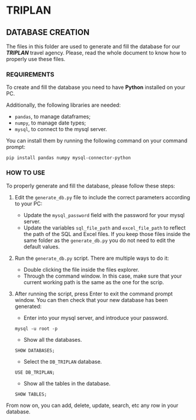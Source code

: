# **TRIPLAN**


## **DATABASE CREATION**

The files in this folder are used to generate and fill the database for our ***TRIPLAN*** travel agency. Please, read the whole document to know how to properly use these files.

### **REQUIREMENTS**
To create and fill the database you need to have **Python** installed on your PC.

Additionally, the following libraries are needed:
- `pandas`, to manage dataframes;
- `numpy`, to manage date types;
- `mysql`, to connect to the mysql server.

You can install them by running the following command on your command prompt:
```
pip install pandas numpy mysql-connector-python
```

### **HOW TO USE**
To properly generate and fill the database, please follow these steps:

1. Edit the `generate_db.py` file to include the correct parameters according to your PC:
    - Update the `mysql_password` field with the password for your mysql server.
    - Update the variables `sql_file_path` and `excel_file_path` to reflect the path of the SQL and Excel files. If you keep those files inside the same folder as the `generate_db.py` you do not need to edit the default values.

2. Run the `generate_db.py` script. There are multiple ways to do it:
    - Double clicking the file inside the files explorer.
    - Through the command window. In this case, make sure that your current working path is the same as the one for the scrip.

3. After running the script, press Enter to exit the command prompt window. You can then check that your new database has been generated:
    - Enter into your mysql server, and introduce your password.
    ```
    mysql -u root -p
    ```
    - Show all the databases.
    ```
    SHOW DATABASES;
    ```
    - Select the `DB_TRIPLAN` database.
    ```
    USE DB_TRIPLAN;
    ```
    - Show all the tables in the database.
    ```
    SHOW TABLES;
    ```
From now on, you can add, delete, update, search, etc any row in your database.
